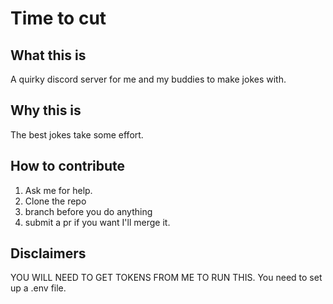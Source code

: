 # Time to cut
## What this is 
A quirky discord server for me and my buddies to make jokes with.
## Why this is 
The best jokes take some effort.
## How to contribute
1. Ask me for help.
2. Clone the repo
3. branch before you do anything
4. submit a pr if you want I'll merge it. 

## Disclaimers
YOU WILL NEED TO GET TOKENS FROM ME TO RUN THIS.
You need to set up a .env file. 
